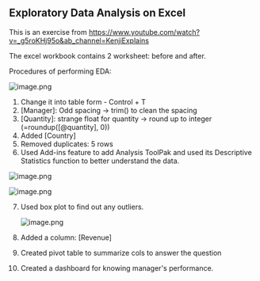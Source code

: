 ## Exploratory Data Analysis on Excel

This is an exercise from https://www.youtube.com/watch?v=_g5roKHj95o&ab_channel=KenjiExplains

The excel workbook contains 2 worksheet: before and after.

Procedures of performing EDA:

![image.png](https://prod-files-secure.s3.us-west-2.amazonaws.com/3845f8e4-7b31-47c2-8890-71d7599e3c90/2220ca1f-0b2f-4886-be9f-39284de8871f/image.png)

1. Change it into table form - Control + T
2. [Manager]: Odd spacing → trim() to clean the spacing
3. [Quantity]: strange float for quantity → round up to integer (=roundup([@quantity], 0))
4. Added [Country]
5. Removed duplicates: 5 rows
6. Used Add-ins feature to add Analysis ToolPak and used its Descriptive Statistics function to better understand the data.

![image.png](https://prod-files-secure.s3.us-west-2.amazonaws.com/3845f8e4-7b31-47c2-8890-71d7599e3c90/4448feef-0222-4451-b3fc-58ea4917b12f/9b3c84f3-5628-4731-b3c2-5557fd6ddd9d.png)

![image.png](https://prod-files-secure.s3.us-west-2.amazonaws.com/3845f8e4-7b31-47c2-8890-71d7599e3c90/de2a2bb0-a924-4fb1-9484-95c6eddd8e80/image.png)

7. Used box plot to find out any outliers.
    
    ![image.png](https://prod-files-secure.s3.us-west-2.amazonaws.com/3845f8e4-7b31-47c2-8890-71d7599e3c90/07f4ae30-59f3-49cb-8a74-20b2c8d82d32/image.png)
    
8. Added a column: [Revenue]
9. Created pivot table to summarize cols to answer the question
10. Created a dashboard for knowing manager's performance.
